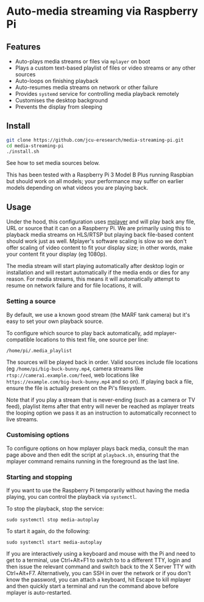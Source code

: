 # Auto-media streaming via Raspberry Pi

## Features

* Auto-plays media streams or files via `mplayer` on boot
* Plays a custom text-based playlist of files or video streams or any other
  sources
* Auto-loops on finishing playback
* Auto-resumes media streams on network or other failure
* Provides `systemd` service for controlling media playback remotely
* Customises the desktop background
* Prevents the display from sleeping

## Install

```bash
git clone https://github.com/jcu-eresearch/media-streaming-pi.git
cd media-streaming-pi
./install.sh
```

See how to set media sources below.

This has been tested with a Raspberry Pi 3 Model B Plus running Raspbian but
should work on all models; your performance may suffer on earlier models
depending on what videos you are playing back.

## Usage

Under the hood, this configuration uses
[mplayer](https://mplayerhq.hu/DOCS/man/en/mplayer.1.html) and will play back
any file, URL or source that it can on a Raspberry Pi.  We are primarily using
this to playback media streams on HLS/RTSP but playing back file-based content
should work just as well.  Mplayer's software scaling is slow so we don't
offer scaling of video content to fit your display size; in other words, make
your content fit your display (eg 1080p).

The media stream will start playing automatically after desktop login or
installation and will restart automatically if the media ends or dies for any
reason.  For media streams, this means it will automatically attempt to resume
on network failure and for file locations, it will.

### Setting a source

By default, we use a known good stream (the MARF tank camera) but it's easy to
set your own playback source.

To configure which source to play back automatically, add
mplayer-compatible locations to this text file, one source per line:

    /home/pi/.media_playlist

The sources will be played back in order.  Valid sources include file
locations (eg `/home/pi/big-buck-bunny.mp4`, camera streams like
`rtsp://camera1.example.com/feed`, web locations like
`https://example.com/big-buck-bunny.mp4` and so on).  If playing back a file,
ensure the file is actually present on the Pi's filesystem.

Note that if you play a stream that is never-ending (such as a camera or TV
feed), playlist items after that entry will never be reached as mplayer
treats the looping option we pass it as an instruction to automatically
reconnect to live streams.

### Customising options

To configure options on how mplayer plays back media, consult the man
page above and then edit the script at `playback.sh`, ensuring that the mplayer
command remains running in the foreground as the last line.

### Starting and stopping

If you want to use the Raspberry Pi temporarily without having the media
playing, you can control the playback via `systemctl`.

To stop the playback, stop the service:

    sudo systemctl stop media-autoplay

To start it again, do the following:

    sudo systemctl start media-autoplay

If you are interactively using a keyboard and mouse with the Pi and need to
get to a terminal, use Ctrl+Alt+F1 to switch to to a different TTY, login and
then issue the relevant command and switch back to the X Server TTY with
Ctrl+Alt+F7.  Alternatively, you can SSH in over the network or if you don't
know the password, you can attach a keyboard, hit Escape to kill mplayer and
then quickly start a terminal and run the command above before mplayer is
auto-restarted.
